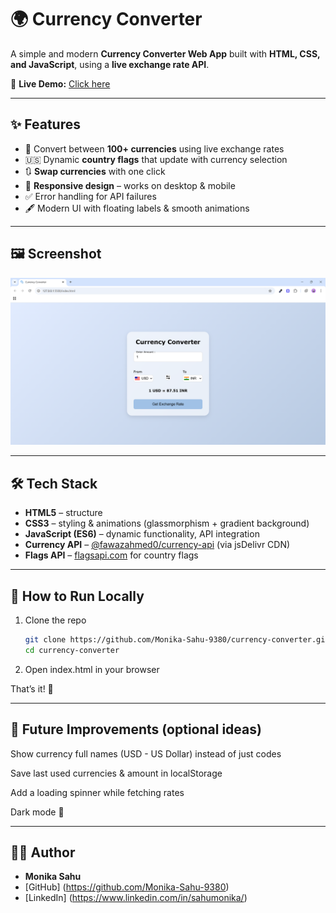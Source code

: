 # 🌍 Currency Converter

A simple and modern **Currency Converter Web App** built with **HTML, CSS, and JavaScript**, using a **live exchange rate API**.  

🔗 **Live Demo:** [Click here](https://monika-sahu-9380.github.io/currency-converter/)

---

## ✨ Features  

- 🔄 Convert between **100+ currencies** using live exchange rates  
- 🇺🇸 Dynamic **country flags** that update with currency selection  
- 🔃 **Swap currencies** with one click  
- 📱 **Responsive design** – works on desktop & mobile  
- ✅ Error handling for API failures  
- 🖋️ Modern UI with floating labels & smooth animations  

---

## 🖼️ Screenshot  
![Screenshot of the screen after running the web app](image.png)

---

## 🛠️ Tech Stack  

- **HTML5** – structure  
- **CSS3** – styling & animations (glassmorphism + gradient background)  
- **JavaScript (ES6)** – dynamic functionality, API integration  
- **Currency API** – [@fawazahmed0/currency-api](https://github.com/fawazahmed0/currency-api) (via jsDelivr CDN)  
- **Flags API** – [flagsapi.com](https://flagsapi.com/) for country flags 

---

## 🚀 How to Run Locally  

1. Clone the repo  
   ```bash
   git clone https://github.com/Monika-Sahu-9380/currency-converter.git
   cd currency-converter 
   ```
2. Open index.html in your browser

That’s it! 🎉

---

## 📌 Future Improvements (optional ideas)

Show currency full names (USD - US Dollar) instead of just codes

Save last used currencies & amount in localStorage

Add a loading spinner while fetching rates

Dark mode 🌙

---

## 👩‍💻 Author

- **Monika Sahu**
- [GitHub] (https://github.com/Monika-Sahu-9380) 
- [LinkedIn] (https://www.linkedin.com/in/sahumonika/)